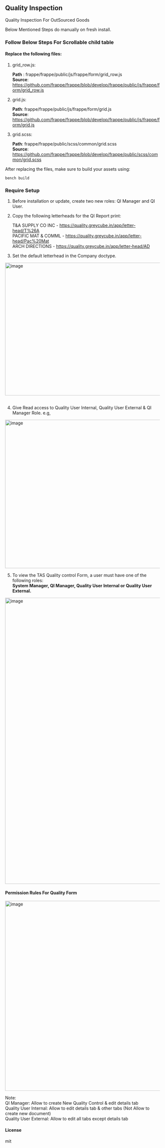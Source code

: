 ## Quality Inspection

Quality Inspection For OutSourced Goods

Below Mentioned Steps do manually on fresh install.
### Follow Below Steps For Scrollable child table

#### Replace the following files:

<ol>
<li>grid_row.js: </li>
  
**Path** : frappe/frappe/public/js/frappe/form/grid_row.js <br>
**Source**: https://github.com/frappe/frappe/blob/develop/frappe/public/js/frappe/form/grid_row.js
   
<li>grid.js:</li>

**Path**: frappe/frappe/public/js/frappe/form/grid.js <br>
**Source**: https://github.com/frappe/frappe/blob/develop/frappe/public/js/frappe/form/grid.js
   
<li> grid.scss:</li>

**Path**: frappe/frappe/public/scss/common/grid.scss <br>
**Source**: https://github.com/frappe/frappe/blob/develop/frappe/public/scss/common/grid.scss
</ol>

 After replacing the files, make sure to build your assets using:
 ```
bench build
```

### Require Setup

1. Before installation or update, create two new roles: QI Manager and QI User.

2. Copy the following letterheads for the QI Report print:

	T&A SUPPLY CO INC - https://quality.greycube.in/app/letter-head/T%26A <br>
	PACIFIC MAT & COMML - https://quality.greycube.in/app/letter-head/Pac%20Mat <br>
	ARCH DIRECTIONS - https://quality.greycube.in/app/letter-head/AD

3. Set the default letterhead in the Company doctype.

<img width="1428" height="432" alt="image" src="https://github.com/user-attachments/assets/8b35f18a-9d08-43e4-955f-27dcc3763b43" />
<br><br>

4. Give Read access to Quality User Internal, Quality User External & QI Manager Role. e.g,
   
<img width="1494" height="483" alt="image" src="https://github.com/user-attachments/assets/61d3968a-8079-4627-8eaf-87f3b38e57b8" />

5. To view the TAS Quality control Form, a user must have one of the following roles: <br>
**System Manager, QI Manager, Quality User Internal or Quality User External.**

<img width="1558" height="931" alt="image" src="https://github.com/user-attachments/assets/6f6f7325-150f-40c5-bd00-9c0a60e79319" />

#### Permission Rules For Quality Form

<img width="1348" height="618" alt="image" src="https://github.com/user-attachments/assets/9df3d4be-a8b4-473d-b595-dc57927fde86" />

Note:<br>
QI Manager: Allow to create New Quality Control & edit details tab <br>
Quality User Internal: Allow to edit details tab & other tabs (Not Allow to create new document) <br>
Quality User External: Allow to edit all tabs except details tab <br>



#### License

mit
